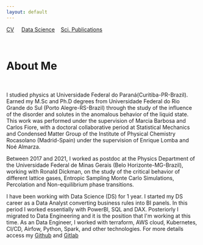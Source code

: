 ```yaml
---
layout: default
---
```


[CV](./cv-page.md) &nbsp;&nbsp;&nbsp; [Data Science](./dts-pub-page.md)
&nbsp;&nbsp;&nbsp;[Sci. Publications](./phy-pub-page.md)

&nbsp;
&nbsp;
&nbsp;

# **About Me**

&nbsp;
&nbsp;


I studied physics at Universidade Federal do Paraná(Curitiba-PR-Brazil). Earned my 
M.Sc and Ph.D degrees from Universidade Federal do Rio Grande do Sul (Porto 
Alegre-RS-Brazil) through the study of the influence of the disorder and solutes in 
the anomalous behavior of the liquid state. This work was performed under the supervision 
of Marcia Barbosa and Carlos Fiore, with a doctoral collaborative period at Statistical 
Mechanics and Condensed Matter Group of the Institute of Physical Chemistry Rocasolano 
(Madrid-Spain) under the supervision of Enrique Lomba and Noé Almarza.

Between 2017 and 2021, I worked as postdoc at the Physics Department of the Universidade 
Federal de Minas Gerais (Belo Horizonte-MG-Brazil), working with Ronald Dickman, on 
the study of the critical behavior of different lattice gases, Entropic Sampling Monte Carlo Simulations, Percolation and Non-equilibrium phase transitions.


I have been working with Data Science (DS) for 1 year. I started my DS career as a 
Data Analyst converting business rules into BI panels. In this period I worked 
essentially with PowerBI, SQL and DAX. Posteriorly I migrated to Data Engineering and 
it is the position that I'm working at this time. As an Data Engineer, I worked with terraform, AWS cloud, Kubernetes, CI/CD, Airfow, Python, Spark, and other technologies. 
For more details access my [Github](https://github.com/apfurlan) 
and [Gitlab](https://gitlab.com/apfurlan)
 






<!---
Text can be **bold**, _italic_, or ~~strikethrough~~.

[About Me](./another-page.html) [CV](./cv-page.md)

There should be whitespace between paragraphs.

There should be whitespace between paragraphs. We recommend including a README, or a file with information about your project.

# Header 1

This is a normal paragraph following a header. GitHub is a code hosting platform for version control and collaboration. It lets you and others work together on projects from anywhere.

## Header 2

> This is a blockquote following a header.
>
> When something is important enough, you do it even if the odds are not in your favor.

### Header 3

```js
// Javascript code with syntax highlighting.
var fun = function lang(l) {
  dateformat.i18n = require('./lang/' + l)
  return true;
}
```

```ruby
# Ruby code with syntax highlighting
GitHubPages::Dependencies.gems.each do |gem, version|
  s.add_dependency(gem, "= #{version}")
end
```

#### Header 4

*   This is an unordered list following a header.
*   This is an unordered list following a header.
*   This is an unordered list following a header.

##### Header 5

1.  This is an ordered list following a header.
2.  This is an ordered list following a header.
3.  This is an ordered list following a header.

###### Header 6

| head1        | head two          | three |
|:-------------|:------------------|:------|
| ok           | good swedish fish | nice  |
| out of stock | good and plenty   | nice  |
| ok           | good `oreos`      | hmm   |
| ok           | good `zoute` drop | yumm  |

### There's a horizontal rule below this.

* * *

### Here is an unordered list:

*   Item foo
*   Item bar
*   Item baz
*   Item zip

### And an ordered list:

1.  Item one
1.  Item two
1.  Item three
1.  Item four

### And a nested list:

- level 1 item
  - level 2 item
  - level 2 item
    - level 3 item
    - level 3 item
- level 1 item
  - level 2 item
  - level 2 item
  - level 2 item
- level 1 item
  - level 2 item
  - level 2 item
- level 1 item

### Small image

![Octocat](https://github.githubassets.com/images/icons/emoji/octocat.png)

### Large image

![Branching](https://guides.github.com/activities/hello-world/branching.png)


### Definition lists can be used with HTML syntax.

<dl>
<dt>Name</dt>
<dd>Godzilla</dd>
<dt>Born</dt>
<dd>1952</dd>
<dt>Birthplace</dt>
<dd>Japan</dd>
<dt>Color</dt>
<dd>Green</dd>
</dl>

```
Long, single-line code blocks should not wrap. They should horizontally scroll if they are too long. This line should be long enough to demonstrate this.
```

```
The final element.
```
-->
